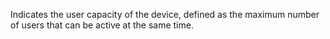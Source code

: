 Indicates the user capacity of the device, defined as the maximum number of users that can be active at the same time.
